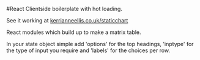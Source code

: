 #React Clientside boilerplate with hot loading.

See it working at [kerrianneellis.co.uk/staticchart](http://kerrianneellis.co.uk/staticchart/)

React modules which build up to make a matrix table. 

In your state object simple add 'options' for the top headings, 'inptype' for the type of input you require and 'labels' for the choices per row. 

